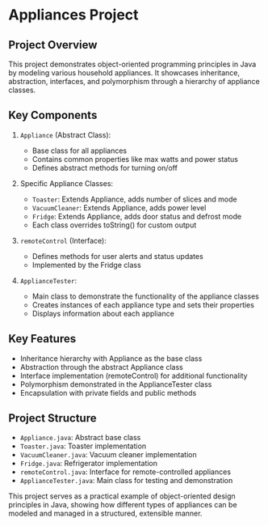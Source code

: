 # Appliances Project

## Project Overview
This project demonstrates object-oriented programming principles in Java by modeling various household appliances. It showcases inheritance, abstraction, interfaces, and polymorphism through a hierarchy of appliance classes.

## Key Components

1. `Appliance` (Abstract Class):
   - Base class for all appliances
   - Contains common properties like max watts and power status
   - Defines abstract methods for turning on/off

2. Specific Appliance Classes:
   - `Toaster`: Extends Appliance, adds number of slices and mode
   - `VacuumCleaner`: Extends Appliance, adds power level
   - `Fridge`: Extends Appliance, adds door status and defrost mode
   - Each class overrides toString() for custom output

3. `remoteControl` (Interface):
   - Defines methods for user alerts and status updates
   - Implemented by the Fridge class

4. `ApplianceTester`:
   - Main class to demonstrate the functionality of the appliance classes
   - Creates instances of each appliance type and sets their properties
   - Displays information about each appliance

## Key Features
- Inheritance hierarchy with Appliance as the base class
- Abstraction through the abstract Appliance class
- Interface implementation (remoteControl) for additional functionality
- Polymorphism demonstrated in the ApplianceTester class
- Encapsulation with private fields and public methods

## Project Structure
- `Appliance.java`: Abstract base class
- `Toaster.java`: Toaster implementation
- `VacuumCleaner.java`: Vacuum cleaner implementation
- `Fridge.java`: Refrigerator implementation
- `remoteControl.java`: Interface for remote-controlled appliances
- `ApplianceTester.java`: Main class for testing and demonstration

This project serves as a practical example of object-oriented design principles in Java, showing how different types of appliances can be modeled and managed in a structured, extensible manner.